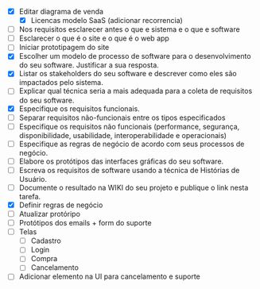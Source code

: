 
- [x]  Editar diagrama de venda 
	- [x]  Licencas modelo SaaS (adicionar recorrencia)
- [ ] Nos requisitos esclarecer antes o que e sistema e o que e software
- [ ] Esclarecer o que é o site e o que é o web app
- [ ] Iniciar prototipagem do site
- [x] Escolher um modelo de processo de software para o desenvolvimento do seu software. Justificar a sua resposta.
- [x] Listar os stakeholders do seu software e descrever como eles são impactados pelo sistema.
- [ ] Explicar qual técnica seria a mais adequada para a coleta de requisitos do seu software.
- [x] Especifique os requisitos funcionais.
- [ ] Separar requisitos não-funcionais entre os tipos especificados
- [ ] Especifique os requisitos não funcionais (performance, segurança, disponibilidade, usabilidade, interoperabilidade e operacionais)
- [ ] Especifique as regras de negócio de acordo com seus processos de negócio.
- [ ] Elabore os protótipos das interfaces gráficas do seu software.
- [ ] Escreva os requisitos de software usando a técnica de Histórias de Usuário.
- [ ] Documente o resultado na WIKI do seu projeto e publique o link nesta tarefa.
- [x] Definir regras de negócio
- [ ] Atualizar protóripo
- [ ] Protótipos dos emails + form do suporte
- [ ] Telas
	- [ ] Cadastro
	- [ ] Login
	- [ ] Compra
	- [ ] Cancelamento
- [ ] Adicionar elemento na UI para cancelamento e suporte